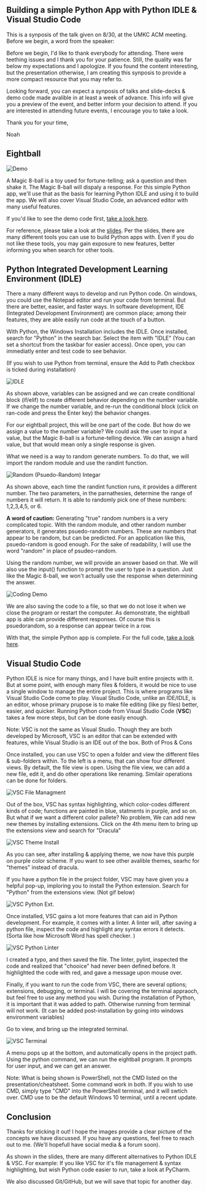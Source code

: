 ## Building a simple Python App with Python IDLE & Visual Studio Code
This is a synposis of the talk given on 8/30, at the UMKC ACM meeting. Before we begin, a word from the speaker:

Before we begin, I'd like to thank everybody for attending. There were teething issues and I thank you for your patience. Still, the quality was far below my expectations and I apologize. If you found the content interesting, but the presentation otherwise, I am creating this synposis to provide a more compact resource that you may refer to. 

Looking forward, you can expect a synposis of talks and slide-decks & demo code made avalible in at least a week of advance. This info will give you a preview of the event, and better inform your decision to attend. If you are interested in attending future events, I encourage you to take a look.

Thank you for your time,

Noah

## Eightball

![Demo](https://github.com/noah-dev/acm_talk1/blob/master/idle_eightball_demo)

A Magic 8-ball is a toy used for fortune-telling; ask a question and then shake it. The Magic 8-ball will dispaly a response. For this simple Python app, we'll use that as the basis for learning Python IDLE and using it to build the app. We will also cover Visual Studio Code, an advanced editor with many useful features. 

If you'd like to see the demo code first, [take a look here](https://github.com/noah-dev/acm_talk1/blob/master/eightball.py).

For reference, please take a look at the [slides](https://github.com/noah-dev/acm_talk1/blob/master/talk_1.pptx).
Per the slides, there are many different tools you can use to build Python apps with. Even if you do not like these tools, you may gain exposure to new features, better informing you when search for other tools. 

## Python Integrated Development Learning Environment (IDLE)

There a many different ways to develop and run Python code. On windows, you could use the Notepad editor and run your code from terminal. But there are better, easier, and faster ways. In software development, IDE (Integrated Development Environment) are common place; among their features, they are able easily run code at the touch of a button. 

With Python, the Windows Installation includes the IDLE. Once installed, search for "Python" in the search bar. Select the item with "IDLE" (You can set a shortcut from the taskbar for easier access). Once open, you can immediatly enter and test code to see behavior. 

(If you wish to use Python from terminal, ensure the Add to Path checkbox is ticked during installation)

![IDLE](https://github.com/noah-dev/acm_talk1/blob/master/images/idle_if_elif.gif)

As shown above, variables can be assigned and we can create conditional block (if/elif) to create different behavior depending on the number variable. If we change the number variable, and re-run the conditional block (click on ran-code and press the Enter key) the behavior changes. 

For our eightball project, this will be one part of the code. But how do we assign a value to the number variable? We could ask the user to input a value, but the Magic 8-ball is a fortune-telling device. We can assign a hard value, but that would mean only a single response is given. 

What we need is a way to random generate numbers. To do that, we will import the random module and use the randint function. 

![Random (Psuedo-Random) Integar](https://github.com/noah-dev/acm_talk1/blob/master/images/idle_randint.gif)

As shown above, each time the randint function runs, it provides a different number. The two parameters, in the parnathesies, determine the range of numbers it will return. It is able to randomly pick one of these numbers: 1,2,3,4,5, or 6. 

**A word of caution:** Generating "true" random numbers is a very complicated topic. With the random module, and other random number generators, it generates psuedo-random numbers. These are numbers that appear to be random, but can be predicted. For an application like this, psuedo-random is good enough. For the sake of readability, I will use the word "random" in place of psudeo-random. 

Using the random number, we will provide an answer based on that. We will also use the input() function to prompt the user to type in a question. Just like the Magic 8-ball, we won't actually use the response when determining the answer. 

![Coding Demo](https://github.com/noah-dev/acm_talk1/blob/master/images/idle_eightball.gif)

We are also saving the code to a file, so that we do not lose it when we close the program or restart the computer. As demonstrate, the eightball app is able can provide different responses. Of course this is psuedorandom, so a response can appear twice in a row. 

With that, the simple Python app is complete. For the full code, [take a look here](https://github.com/noah-dev/acm_talk1/blob/master/eightball.py).

## Visual Studio Code

Python IDLE is nice for many things, and I have built entire projects with it. But at some point, with enough many files & folders, it would be nice to use a single window to manage the entire project. This is where programs like Visual Studio Code come to play. Visual Studio Code, unlike an IDE/IDLE, is an editor, whose primary prupose is to make file editing (like py files) better, easier, and quicker. Running Python code from Visual Studio Code (**VSC**) takes a few more steps, but can be done easily enough. 

Note: VSC is not the same as Visual Studio. Though they are both developed by Microsoft, VSC is an editor that can be extended with features, while Visual Studio is an IDE out of the box. Both of Pros & Cons

Once installed, you can use VSC to open a folder and view the different files & sub-folders within. To the left is a menu, that can show four different views. By default, the file view is open. Using the file view, we can add a new file, edit it, and do other operations like renaming. Similair operations can be done for folders. 

![VSC File Managment](https://github.com/noah-dev/acm_talk1/blob/master/images/vsc_file_managment.gif)

Out of the box, VSC has syntax highlighting, which color-codes different kinds of code; functions are painted in blue, statments in purple, and so on. But what if we want a different color pallete? No problem, We can add new new themes by installing extensions. Click on the 4th menu item to bring up the extensions view and search for "Dracula"

![VSC Theme Install](https://github.com/noah-dev/acm_talk1/blob/master/images/vsc_theme_install_apply)

As you can see, after installing & applying theme, we now have this purple on purple color scheme. If you want to see other avalible themes, searhc for "themes" instead of dracula. 

If you have a python file in the project folder, VSC may have given you a helpful pop-up, imploring you to install the Python extension. Search for "Python" from the extensions view. (Not gif below)

![VSC Python Ext.](https://github.com/noah-dev/acm_talk1/blob/master/images/vsc_python_extension)

Once installed, VSC gains a lot more features that can aid in Python development. For example, it comes with a linter. A linter will, after saving a python file, inspect the code and highlight any syntax errors it detects. (Sorta like how Microsoft Word has spell checker. )

![VSC Python Linter](https://github.com/noah-dev/acm_talk1/blob/master/images/vsc_python_linter)

I created a typo, and then saved the file. The linter, pylint, inspected the code and realized that "chooice" had never been defined before. It highlighted the code with red, and gave a message upon mouse over. 

Finally, if you want to run the code from VSC, there are several options; extensions, debugging, or terminal. I will be covering the terminal appraoch, but feel free to use any method you wish. During the installation of Python, it is important that it was added to path. Otherwise running from terminal will not work. (It can be added post-installation by going into windows environment variables)

Go to view, and bring up the integrated terminal. 

![VSC Terminal](https://github.com/noah-dev/acm_talk1/blob/master/images/vsc_terminal)

A menu pops up at the bottom, and automatically opens in the project path. Using the python command, we can run the eightball program. It prompts for user input, and we can get an answer. 

Note: What is being shown is PowerShell, not the CMD listed on the presentation/cheatsheet. Some command work in both. If you wish to use CMD, simply type "CMD" into the PowerShell terminal, and it will swtich over. CMD use to be the default Windows 10 terminal, until a recent update. 

## Conclusion

Thanks for sticking it out! I hope the images provide a clear picture of the concepts we have discussed. If you have any questions, feel free to reach out to me. (We'll hopefull have social media & a forum soon). 

As shown in the slides, there are many different alternatives to Python IDLE & VSC. For example: If you like VSC for it's file management & syntax highlighting, but wish Python code easier to run, take a look at PyCharm. 

We also discussed Git/GitHub, but we will save that topic for another day. 
